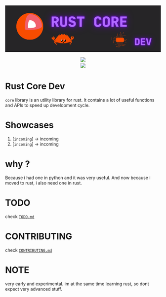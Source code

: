 
![logo](https://github.com/alexzanderr/rust-core-dev/blob/main/static/img/logo/rust-core-dev.png?raw=True)

<p align="center">
    <a href="https://choosealicense.com/licenses/mit/" alt="License: MIT">
        <img src="https://img.shields.io/badge/license-MIT-green.svg" />
    </a>
    <br>
    <a href="https://www.rust-lang.org">
        <img src="https://img.shields.io/badge/rustc-1.60+-yellow?logo=rust">
    </a>
</p>



# Rust Core Dev
`core` library is an utility library for rust. It contains a lot of useful functions and APIs to speed up development cycle.


# Showcases
1. [`incoming`] -> incoming
2. [`incoming`] -> incoming


# why ?
Because i had one in python and it was very useful.
And now because i moved to rust, i also need one in rust.

# TODO
check [`TODO.md`](https://github.com/alexzanderr/rust-core-dev/blob/main/TODO.md)


# CONTRIBUTING
check [`CONTRIBUTING.md`](https://github.com/alexzanderr/rust-core-dev/blob/main/CONTRIBUTING.md
)


# NOTE
very early and experimental. im at the same time learning rust, so dont expect very advanced stuff.